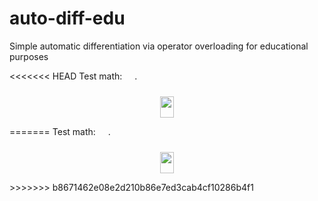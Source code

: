 # auto-diff-edu
Simple automatic differentiation via operator overloading for educational purposes

<<<<<<< HEAD
Test math: <img src="images/6177db6fc70d94fdb9dbe1907695fce6.svg?invert_in_darkmode" align=middle width=15.947580000000002pt height=26.76201000000001pt/>.

<p align="center"><img src="images/908698c62d11a24eeb11e200128f6df2.svg?invert_in_darkmode" align=middle width=22.635855pt height=33.812129999999996pt/></p>
=======
Test math: <img src="https://rawgit.com/parrt/auto-diff-edu/master//tex/6177db6fc70d94fdb9dbe1907695fce6.svg?invert_in_darkmode" align=middle width=15.947580000000002pt height=26.76201000000001pt/>.

<p align="center"><img src="https://rawgit.com/parrt/auto-diff-edu/master//tex/908698c62d11a24eeb11e200128f6df2.svg?invert_in_darkmode" align=middle width=22.635855pt height=33.812129999999996pt/></p>
>>>>>>> b8671462e08e2d210b86e7ed3cab4cf10286b4f1

